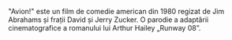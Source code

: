 "Avion!" este un film de comedie american din 1980 regizat de Jim Abrahams și frații David și Jerry Zucker. O parodie a adaptării cinematografice a romanului lui Arthur Hailey „Runway 08”.